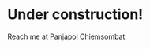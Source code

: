 # Under construction!
Reach me at <a target="_blank" href="mailto:panjapol.chiemsombat@gmail.com">Panjapol Chiemsombat<a>
